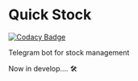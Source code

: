 # Quick Stock

[![Codacy Badge](https://api.codacy.com/project/badge/Grade/09f6a501c52240eca9398e3b6a8783ec)](https://www.codacy.com/app/RDCH106/quick-stock?utm_source=github.com&utm_medium=referral&utm_content=RDCH106/quick-stock&utm_campaign=badger)

Telegram bot for stock management 

Now in develop.... 🛠️
